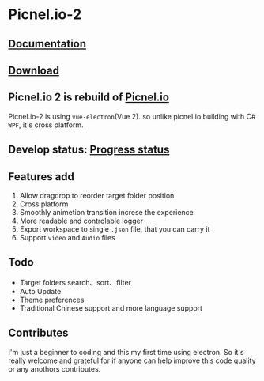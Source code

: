 # Picnel.io-2
## [Documentation](https://proladon.github.io/Picnel.io-2_Documentation/)
## [Download](https://github.com/Proladon/Picnel.io-2/releases)
## Picnel.io 2 is rebuild of [Picnel.io](https://github.com/Proladon/Picnel.io)
Picnel.io-2 is using `vue-electron`(Vue 2). so unlike picnel.io building with C# `WPF`, it's cross platform.

## Develop status: [Progress status](https://github.com/Proladon/Picnel.io-2/projects/1)

## Features add
1. Allow dragdrop to reorder target folder position
2. Cross platform
2. Smoothly animetion transition increse the experience
4. More readable and controlable logger
5. Export workspace to single `.json` file, that you can carry it
6. Support `video` and `Audio` files

## Todo
- Target folders search、sort、filter
- Auto Update
- Theme preferences
- Traditional Chinese support and more language support

## Contributes
I'm just a beginner to coding and this my first time using electron. So it's really welcome and grateful for if anyone can help improve this code quality or any anothors contributes.
